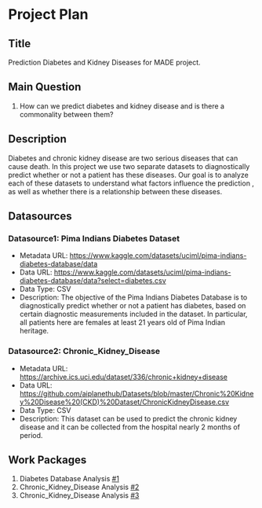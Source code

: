 # Project Plan

## Title
<!-- Give your project a short title. -->
Prediction Diabetes and Kidney Diseases for MADE project.

## Main Question

<!-- Think about one main question you want to answer based on the data. -->
1. How can we predict diabetes and kidney disease and is there a commonality between them?

## Description

<!-- Describe your data science project in max. 200 words. Consider writing about why and how you attempt it. -->

 Diabetes and chronic kidney disease are two serious diseases that can cause death. In this project we use two separate datasets to diagnostically predict whether or not a patient has these diseases. 
 Our goal is to analyze each of these datasets to understand what factors influence the prediction , as well as whether there is a relationship between these diseases.


## Datasources


<!-- Describe each datasources you plan to use in a section. Use the prefic "DatasourceX" where X is the id of the datasource. -->

### Datasource1: Pima Indians Diabetes Dataset


* Metadata URL: https://www.kaggle.com/datasets/uciml/pima-indians-diabetes-database/data
* Data URL: https://www.kaggle.com/datasets/uciml/pima-indians-diabetes-database/data?select=diabetes.csv
* Data Type: CSV
* Description: The objective of the Pima Indians Diabetes Database is to diagnostically predict whether or not a patient has diabetes, based on  certain diagnostic measurements included in the dataset. In particular, all patients here are females at least 21 years old of Pima Indian heritage.

### Datasource2: Chronic_Kidney_Disease 


* Metadata URL: https://archive.ics.uci.edu/dataset/336/chronic+kidney+disease
* Data URL: https://github.com/aiplanethub/Datasets/blob/master/Chronic%20Kidney%20Disease%20(CKD)%20Dataset/ChronicKidneyDisease.csv
* Data Type: CSV
* Description: This dataset can be used to predict the chronic kidney disease and it can be collected from the hospital nearly 2 months of period.

## Work Packages

<!-- List of work packages ordered sequentially, each pointing to an issue with more details. -->

1. Diabetes Database Analysis [#1][i1]
2. Chronic_Kidney_Disease Analysis [#2][i2]
3. Chronic_Kidney_Disease Analysis [#3][i3]

[i1]: https://github.com/zeinabaliakbari/made-template-ws2324/issues/1#issue-1972520880
[i2]: https://github.com/zeinabaliakbari/made-template-ws2324/issues/2#issue-1972526450
[i3]: https://github.com/zeinabaliakbari/made-template-ws2324/issues/3#issue-1972534877
